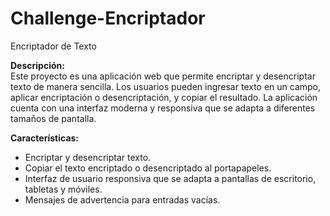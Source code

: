 # Challenge-Encriptador
Encriptador de Texto

**Descripción:**  
Este proyecto es una aplicación web que permite encriptar y desencriptar texto de manera sencilla. Los usuarios pueden ingresar texto en un campo, aplicar encriptación o desencriptación, y copiar el resultado. La aplicación cuenta con una interfaz moderna y responsiva que se adapta a diferentes tamaños de pantalla.

**Características:**
- Encriptar y desencriptar texto.
- Copiar el texto encriptado o desencriptado al portapapeles.
- Interfaz de usuario responsiva que se adapta a pantallas de escritorio, tabletas y móviles.
- Mensajes de advertencia para entradas vacías.

